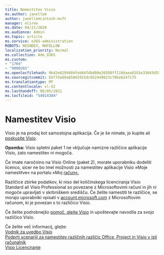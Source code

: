 ```yaml
---
title: Namestitev Visio
ms.author: janellem
author: janellemcintosh-msft
manager: eliree
ms.date: 04/21/2020
ms.audience: Admin
ms.topic: article
ms.service: o365-administration
ROBOTS: NOINDEX, NOFOLLOW
localization_priority: Normal
ms.collection: Adm_O365
ms.custom:
- "1764"
- "9000201"
ms.openlocfilehash: 9b42e8299484feb84fdbd80e26508ff110daea0191e33043d55ac9880f12919d
ms.sourcegitcommit: b5f7da89a650d2915dc652449623c78be6247175
ms.translationtype: MT
ms.contentlocale: sl-SI
ms.lasthandoff: 08/05/2021
ms.locfileid: "54014304"
---
```

# <a name="install-visio"></a>Namestitev Visio

Visio je na prodaj kot samostojna aplikacija. Če je še nimate, jo kupite ali [poskusite Visio](https://products.office.com/visio). 

**Opomba:** Visio spletni paket 1 ne vključuje namizne različice aplikacije Visio, zato namestitev ni mogoča.

Če imate naročnino na Visio Online (paket 2), morate uporabniku dodeliti licenco, sicer ne bo imel  možnosti za namestitev aplikacije Visio »Moje namestitve« na portalu »Moj [račun«.](https://portal.office.com/account#installs) [](https://docs.microsoft.com/microsoft-365/admin/add-users/add-users) 

Različice zbirke podatkov, ki niso del količinskega licenciranja Visio Standard ali Visio Professional so povezane z Microsoftovimi računi in jih ni mogoče upravljati v skrbniškem središču. Če želite namestiti te različice, se morajo uporabniki vpisati v [account.microsoft.com](https://account.microsoft.com) z Microsoftovim računom, ki je povezan s to različico Visio.

Če želite podrobnejšo [pomoč, glejte Visio](https://support.office.com/article/f98f21e3-aa02-4827-9167-ddab5b025710?wt.mc_id=OfficeAdm_ClientDIA_Alchemy1764) in upoštevajte navodila za svojo različico Visio.

Če želite več informacij, glejte:<br>
[Vodnik za uvedbo Visio](https://docs.microsoft.com/deployoffice/deployment-guide-for-visio)<br>
[Podprti scenariji za namestitev različnih različic Office, Project in Visio v isti računalnik](https://docs.microsoft.com/deployoffice/install-different-office-visio-and-project-versions-on-the-same-computer)<br>
[Visio Licenciranje](https://products.office.com/visio/microsoft-visio-volume-licensing-visio-for-multiple-users)